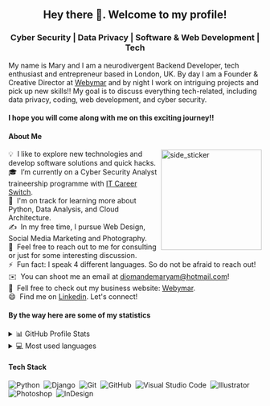 <h2 align="center">Hey there 👋. Welcome to my profile! </h2>

<h3 align="center">Cyber Security | Data Privacy | Software & Web Development | Tech </h3>

My name is Mary and I am a neurodivergent Backend Developer, tech enthusiast and entrepreneur based in London, UK. By day I am a Founder & Creative Director at [Webymar](https://www.webymar.com/) and by night I work on intriguing projects and pick up new skills!! My goal is to discuss everything tech-related, including data privacy, coding, web development, and cyber security.

<h4>I hope you will come along with me on this exciting journey!!

<h4>About Me</h4>

<img align="right" width=200px height=200px alt="side_sticker" src="https://media.giphy.com/media/TEnXkcsHrP4YedChhA/giphy.gif"/>

💡 &nbsp;I like to explore new technologies and develop software solutions and quick hacks.\
🎓 &nbsp;I’m currently on a Cyber Security Analyst traineership programme with [IT Career Switch](https://www.linkedin.com/company/it-career-switch/mycompany/).\
🌱 &nbsp;I'm on track for learning more about Python, Data Analysis, and Cloud Architecture.\
✍️ &nbsp;In my free time, I pursue Web Design, Social Media Marketing and Photography.\
💬 &nbsp;Feel free to reach out to me for consulting or just for some interesting discussion.\
⚡ &nbsp;Fun fact: I speak 4 different languages. So do not be afraid to reach out!\
✉️ &nbsp;You can shoot me an email at diomandemaryam@hotmail.com!\
📄 &nbsp;Fell free to check out my business website: [Webymar](https://www.webymar.com/).\
😄 &nbsp;Find me on [Linkedin](https://www.linkedin.com/in/maryamdiomande/). Let's connect!

<h4>By the way here are some of my statistics</h4>

<details>
  <summary>📊 GitHub Profile Stats</summary>
  <br/>
  <a href="https://github.com/DXMary/github-readme-stats"><img alt="Mary's Github Stats" src="https://github-readme-stats.vercel.app/api?username=DXMary&show_icons=true&theme=github_dark&count_private=true&hide=" /></a>
</details>

<details> 
  <summary>💻 Most used languages</summary>
  <br/>
  <a href="https://github.com/DXMary/github-readme-stats"><img alt="Mary's Top Languages" src="https://github-readme-stats.vercel.app/api/top-langs/?username=DXMary&langs_count=10&theme=github_dark&layout=compact#" /></a>
  <br/>
  <b>Note:</b> This chart is only a metric of which languages my public code on GitHub consists of and does not reflect my experience or skill level.
</details>

<h4>Tech Stack</h4>

![Python](https://img.shields.io/badge/-Python-05122A?style=flat&logo=python)&nbsp;
![Django](https://img.shields.io/badge/-Django-05122A?style=flat&logo=django&logoColor=092E20)&nbsp;
![Git](https://img.shields.io/badge/-Git-05122A?style=flat&logo=git)&nbsp;
![GitHub](https://img.shields.io/badge/-GitHub-05122A?style=flat&logo=github)&nbsp;
![Visual Studio Code](https://img.shields.io/badge/-Visual%20Studio%20Code-05122A?style=flat&logo=visual-studio-code&logoColor=007ACC)&nbsp;
![Illustrator](https://img.shields.io/badge/-Illustrator-05122A?style=flat&logo=adobe-illustrator)&nbsp;
![Photoshop](https://img.shields.io/badge/-Photoshop-05122A?style=flat&logo=adobe-photoshop)&nbsp;
![InDesign](https://img.shields.io/badge/-InDesign-05122A?style=flat&logo=adobe-indesign)

